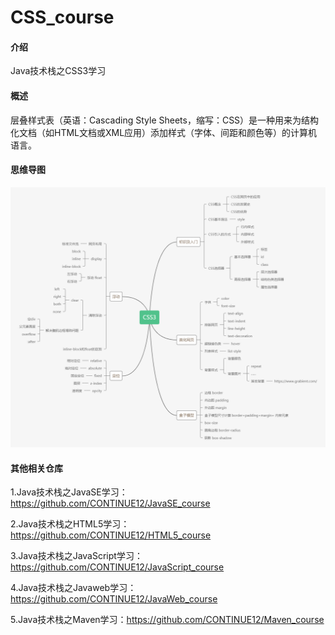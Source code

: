 # CSS_course

#### 介绍

Java技术栈之CSS3学习

#### 概述

层叠样式表（英语：Cascading Style Sheets，缩写：CSS）是一种用来为结构化文档（如HTML文档或XML应用）添加样式（字体、间距和颜色等）的计算机语言。

#### 思维导图

![images](https://github.com/CONTINUE12/CSS_course/blob/master/3.jpg)


#### 其他相关仓库

1.Java技术栈之JavaSE学习：https://github.com/CONTINUE12/JavaSE_course

2.Java技术栈之HTML5学习：https://github.com/CONTINUE12/HTML5_course

3.Java技术栈之JavaScript学习：https://github.com/CONTINUE12/JavaScript_course

4.Java技术栈之Javaweb学习：https://github.com/CONTINUE12/JavaWeb_course

5.Java技术栈之Maven学习：https://github.com/CONTINUE12/Maven_course
